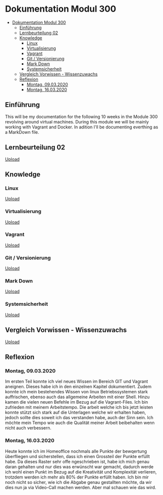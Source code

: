 # Dokumentation Modul 300
- [Dokumentation Modul 300](#dokumentation-modul-300)
  - [Einführung](#einf%c3%bchrung)
  - [Lernbeurteilung 02](#lernbeurteilung-02)
  - [Knowledge](#knowledge)
    - [Linux](#linux)
    - [Virtualisierung](#virtualisierung)
    - [Vagrant](#vagrant)
    - [Git / Versionierung](#git--versionierung)
    - [Mark Down](#mark-down)
    - [Systemsicherheit](#systemsicherheit)
  - [Vergleich Vorwissen - Wissenzuwachs](#vergleich-vorwissen---wissenzuwachs)
  - [Reflexion](#reflexion)
    - [Montag, 09.03.2020](#montag-09032020)
    - [Montag, 16.03.2020](#montag-16032020)

## Einführung
This will be my documentation for the following 10 weeks in the Module 300 revolving around virtual machines. During this module we will be mainly working with Vagrant and Docker. In adition I'll be documenting everthing as a MarkDown file.

## Lernbeurteilung 02
[Upload](https://github.com/Daddey69/Modul_300/tree/master/_LB02)

## Knowledge
### Linux
[Upload](https://github.com/Daddey69/Modul_300/blob/master/documents/linux.md)

### Virtualisierung
[Upload](https://github.com/Daddey69/Modul_300/blob/master/documents/virt.md)

### Vagrant
[Upload](https://github.com/Daddey69/Modul_300/blob/master/documents/vagrant.md)

### Git / Versionierung
[Upload](https://github.com/Daddey69/Modul_300/blob/master/documents/Git.md)

### Mark Down
[Upload](https://github.com/Daddey69/Modul_300/blob/master/documents/MarkDown.md)

### Systemsicherheit
[Upload](https://github.com/Daddey69/Modul_300/blob/master/documents/sec.md)

## Vergleich Vorwissen - Wissenzuwachs
[Upload](https://github.com/nickegli/Modul_300/blob/master/documents/knowledge.md)


## Reflexion
### Montag, 09.03.2020
Im ersten Teil konnte ich viel neues Wissen im Bereich GIT und Vagrant aneignen. Dieses habe ich in den einzelnen Kapitel dokumentiert. Zudem konnte ich mein bestehendes Wissen von linux Betriebssystemen stark auffrischen, ebenso auch das allgemeine Arbeiten mit einer Shell. Hinzu kamen die vielen neuen Befehle im Bezug auf die Vagrant-Files.
Ich bin zufrieden mit meinem Arbeitstempo. Die arbeit welche ich bis jetzt leisten konnte stützt sich stark auf die Unterlagen welche wir erhalten haben, jedoch sollte dies soweit ich das verstanden habe, auch der Sinn sein. Ich möchte mein Tempo wie auch die Qualität meiner Arbeit beibehalten wenn nicht auch verbessern.

### Montag, 16.03.2020
Heute konnte ich im Homeoffice nochmals alle Punkte der bewqertung überfliegen und sicherstellen, dass ich einen Grossteil der Punkte erfüllt habe. Da dieses Raster sehr offe ngeschrieben ist, habe ich mich genau daran gehalten und nur dies was erwünscht war gemacht, dadurch werde ich wohl einen Punkt im Bezug auf die Kreativität und Komplexität verlieren, trotzdem werden ich mehr als 80% der Punkte erfüllt haben. Ich bin mir noch nicht so sicher, wie ich die Abgabe genau gestallten möchte, da wir dies nun ja via Video-Call machen werden. Aber mal schauen wie das wird.